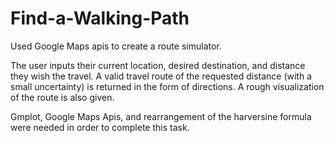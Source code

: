 # Find-a-Walking-Path
Used Google Maps apis to create a route simulator.

The user inputs their current location, desired destination, and distance they wish the travel. A valid travel route of the requested distance (with a small uncertainty) is returned in the form of directions. A rough visualization of the route is also given.

Gmplot, Google Maps Apis, and rearrangement of the harversine formula were needed in order to complete this task.
